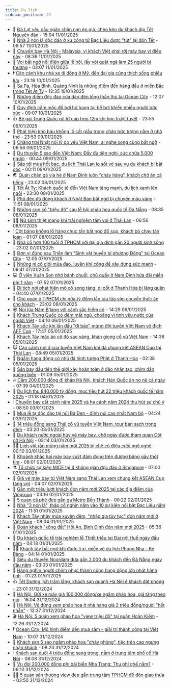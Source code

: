 ```yaml
---
title: Du lịch
sidebar_position: 22
---
```


<!-- dantri-du-lich:START -->
- 🥰 [Đà Lạt yêu cầu ngăn chặn nạn ép giá, chèo kéo du khách dịp Tết Nguyên đán](https://dantri.com.vn/du-lich/da-lat-yeu-cau-ngan-chan-nan-ep-gia-cheo-keo-du-khach-dip-tet-nguyen-dan-20250111185026712.htm) - 15:04 11/01/2025
- 🥰 [Nhà 3 nón lá độc đáo ở xứ công tử Bạc Liêu được &quot;tút&quot; lại đón Tết](https://dantri.com.vn/du-lich/nha-3-non-la-doc-dao-o-xu-cong-tu-bac-lieu-duoc-tut-lai-don-tet-20250110220943367.htm) - 09:57 11/01/2025
- 🐻 [Chuyến bay Hà Nội - Malaysia, vị khách Việt phải rời máy bay vì điều này](https://dantri.com.vn/du-lich/chuyen-bay-ha-noi-malaysia-vi-khach-viet-phai-roi-may-bay-vi-dieu-nay-20250111105200080.htm) - 08:36 11/01/2025
- 🤩 [Voi bất ngờ nổi điên giữa lễ hội, lấy vòi quật ngã làm 25 người bị thương](https://dantri.com.vn/du-lich/voi-bat-ngo-noi-dien-giua-le-hoi-lay-voi-quat-nga-lam-25-nguoi-bi-thuong-20250110224401077.htm) - 03:07 11/01/2025
- 🕴 [Cận cảnh khu nhà xe di động ở Mỹ, đến đại gia cũng thích sống phiêu lưu](https://dantri.com.vn/du-lich/can-canh-khu-nha-xe-di-dong-o-my-den-dai-gia-cung-thich-song-phieu-luu-20250106182805418.htm) - 23:16 10/01/2025
- 🤩 [Sa Pa, Hòa Bình, Quảng Ninh là những điểm đến hàng đầu ở miền Bắc trong Tết Ất Tỵ](https://dantri.com.vn/du-lich/sa-pa-hoa-binh-quang-ninh-la-nhung-diem-den-hang-dau-o-mien-bac-trong-tet-at-ty-20250110190737473.htm) - 12:35 10/01/2025
- 🤠 [Những điểm độc đáo của dàn đèn lồng thần thú tại Ocean City](https://dantri.com.vn/du-lich/nhung-diem-doc-dao-cua-dan-den-long-than-thu-tai-ocean-city-20250110185852973.htm) - 12:07 10/01/2025
- 💪 [Quy định cấm mặc đồ bơi hở hang tại bể bơi khiến nhiều người bức xúc](https://dantri.com.vn/du-lich/quy-dinh-cam-mac-do-boi-ho-hang-tai-be-boi-khien-nhieu-nguoi-buc-xuc-20250110152300513.htm) - 09:07 10/01/2025
- 👍 [Bé gái Trung Quốc rơi từ cáp treo 12m khi học trượt tuyết](https://dantri.com.vn/du-lich/be-gai-trung-quoc-roi-tu-cap-treo-12m-khi-hoc-truot-tuyet-20250109221432558.htm) - 23:55 09/01/2025
- 🚦 [Phát hiện kho báu khổng lồ cất giấu trong chân bức tượng nằm ở nhà thờ](https://dantri.com.vn/du-lich/phat-hien-kho-bau-khong-lo-cat-giau-trong-chan-buc-tuong-nam-o-nha-tho-20250109234007353.htm) - 23:53 09/01/2025
- 💪 [Chàng trai Nhật nói lý do yêu Việt Nam, ai nghe xong cũng bất ngờ](https://dantri.com.vn/du-lich/chang-trai-nhat-noi-ly-do-yeu-viet-nam-ai-nghe-xong-cung-bat-ngo-20250109124610832.htm) - 06:56 09/01/2025
- 💃 [Du thuyền 5 sao đến Việt Nam: Đầy đủ tiện nghi, sức chứa 5.000 người](https://dantri.com.vn/du-lich/du-thuyen-5-sao-den-viet-nam-day-du-tien-nghi-suc-chua-5000-nguoi-20250109011121195.htm) - 00:44 09/01/2025
- 👺 [Sắp tới mùa hốt bạc, du lịch Thái Lan lo sốt vó sau vụ du khách bị bắt cóc](https://dantri.com.vn/du-lich/sap-toi-mua-hot-bac-du-lich-thai-lan-lo-sot-vo-sau-vu-du-khach-bi-bat-coc-20250108224602171.htm) - 00:11 09/01/2025
- 🌏 [Quán chân gà vỉa hè ở Nam Định luôn &quot;cháy hàng&quot;, khách chờ ăn cả tiếng](https://dantri.com.vn/du-lich/quan-chan-ga-via-he-o-nam-dinh-luon-chay-hang-khach-cho-an-ca-tieng-20250108164252086.htm) - 23:02 08/01/2025
- 🎡 [Tết Ất Tỵ: Khách quốc tế đến Việt Nam tăng mạnh, du lịch xanh lên ngôi](https://dantri.com.vn/du-lich/tet-at-ty-khach-quoc-te-den-viet-nam-tang-manh-du-lich-xanh-len-ngoi-20250108181437649.htm) - 23:00 08/01/2025
- 🧰 [Phố đèn đỏ đông khách ở Nhật Bản bất ngờ bị chuyển màu vàng](https://dantri.com.vn/du-lich/pho-den-do-dong-khach-o-nhat-ban-bat-ngo-bi-chuyen-mau-vang-20250108151506932.htm) - 11:51 08/01/2025
- 💂 [Những con số &quot;triệu đô&quot; sau lễ hội pháo hoa quốc tế Đà Nẵng](https://dantri.com.vn/du-lich/nhung-con-so-trieu-do-sau-le-hoi-phao-hoa-quoc-te-da-nang-20250108135113465.htm) - 08:35 08/01/2025
- 🧑‍🏫 [Nữ sinh thiệt mạng khi trải nghiệm tắm voi ở Thái Lan](https://dantri.com.vn/du-lich/nu-sinh-thiet-mang-khi-trai-nghiem-tam-voi-o-thai-lan-20250108125745860.htm) - 06:56 08/01/2025
- 🕯 [Cột băng khổng lồ hàng chục tấn bất ngờ đổ sụp, khách bỏ chạy tán loạn](https://dantri.com.vn/du-lich/cot-bang-khong-lo-hang-chuc-tan-bat-ngo-do-sup-khach-bo-chay-tan-loan-20250107233253910.htm) - 01:07 08/01/2025
- 👀 [Nhà cổ hơn 100 tuổi ở TPHCM với đại gia đình gần 20 người sinh sống](https://dantri.com.vn/du-lich/nha-co-hon-100-tuoi-o-tphcm-voi-dai-gia-dinh-gan-20-nguoi-sinh-song-20250107012057652.htm) - 23:02 07/01/2025
- 🎉 [Đơn vị đứng sau Triển lãm &quot;Sinh vật huyền bí phương Đông&quot; tại Ocean City](https://dantri.com.vn/du-lich/don-vi-dung-sau-trien-lam-sinh-vat-huyen-bi-phuong-dong-tai-ocean-city-20250107180633380.htm) - 12:05 07/01/2025
- 🌊 [Những ni cô giỏi múa đao, luyện khí công để xây dựng sức mạnh](https://dantri.com.vn/du-lich/nhung-ni-co-gioi-mua-dao-luyen-khi-cong-de-xay-dung-suc-manh-20250107150531734.htm) - 09:41 07/01/2025
- 💻 [Ở viện Xuân Son nhớ bánh chuối, chủ quầy ở Nam Định hứa đãi miễn phí 1 năm](https://dantri.com.vn/du-lich/o-vien-xuan-son-nho-banh-chuoi-chu-quay-o-nam-dinh-hua-dai-mien-phi-1-nam-20250107143149983.htm) - 07:52 07/01/2025
- 💪 [Di tích nơi phát hiện mộ cổ song táng, di cốt ở Thanh Hóa bị lãng quên](https://dantri.com.vn/du-lich/di-tich-noi-phat-hien-mo-co-song-tang-di-cot-o-thanh-hoa-bi-lang-quen-20250107103333085.htm) - 04:40 07/01/2025
- 👺 [Chủ quán ở TPHCM chi nửa tỷ đồng lắp tàu lửa vận chuyển thức ăn cho khách](https://dantri.com.vn/du-lich/chu-quan-o-tphcm-chi-nua-ty-dong-lap-tau-lua-van-chuyen-thuc-an-cho-khach-20250104192618469.htm) - 23:02 06/01/2025
- 😎 [Núi lửa Nâm B&#39;lang với cảnh sắc hiếm có](https://dantri.com.vn/du-lich/nui-lua-nam-blang-voi-canh-sac-hiem-co-20250105125220134.htm) - 14:29 06/01/2025
- 🌋 [Khách Trung Quốc có đêm mất ngủ, choáng vì tình yêu nước của người Việt](https://dantri.com.vn/du-lich/khach-trung-quoc-co-dem-mat-ngu-choang-vi-tinh-yeu-nuoc-cua-nguoi-viet-20250106110006263.htm) - 04:10 06/01/2025
- 🌝 [Khách Tây sốc khi lần đầu &quot;đi bão&quot; mừng đội tuyển Việt Nam vô địch AFF Cup](https://dantri.com.vn/du-lich/khach-tay-soc-khi-lan-dau-di-bao-mung-doi-tuyen-viet-nam-vo-dich-aff-cup-20250106003741961.htm) - 17:47 05/01/2025
- 🧠 [Khách Tây mặc áo cờ đỏ sao vàng, khản giọng cổ vũ Việt Nam](https://dantri.com.vn/du-lich/khach-tay-mac-ao-co-do-sao-vang-khan-giong-co-vu-viet-nam-20250105210726043.htm) - 14:36 05/01/2025
- 😺 [Cận cảnh nơi ở của tuyển Việt Nam khi đá chung kết ASEAN Cup tại Thái Lan](https://dantri.com.vn/du-lich/can-canh-noi-o-cua-tuyen-viet-nam-khi-da-chung-ket-asean-cup-tai-thai-lan-20250105153157751.htm) - 08:49 05/01/2025
- 💂 [Ngắm hang động có nhũ đá hình tượng Phật ở Thanh Hóa](https://dantri.com.vn/du-lich/ngam-hang-dong-co-nhu-da-hinh-tuong-phat-o-thanh-hoa-20250103164005242.htm) - 02:38 05/01/2025
- 🌮 [Sân bay đầu tiên thế giới xây hoàn toàn ở đảo nhân tạo, chìm dần xuống biển](https://dantri.com.vn/du-lich/san-bay-dau-tien-the-gioi-xay-hoan-toan-o-dao-nhan-tao-chim-dan-xuong-bien-20250104230115456.htm) - 01:09 05/01/2025
- 🔥 [Cầm 200.000 đồng đi khắp Hà Nội, khách Hàn Quốc ăn no nê cả ngày](https://dantri.com.vn/du-lich/cam-200000-dong-di-khap-ha-noi-khach-han-quoc-an-no-ne-ca-ngay-20250104120220673.htm) - 07:39 04/01/2025
- 🦏 [Du lịch thu 840.000 tỷ đồng, mục tiêu hút 22 triệu khách quốc tế năm 2025](https://dantri.com.vn/du-lich/du-lich-thu-840000-ty-dong-muc-tieu-hut-22-trieu-khach-quoc-te-nam-2025-20241224100143442.htm) - 01:18 04/01/2025
- 🕯 [Chuyến bay cất cánh năm 2025 và hạ cánh năm 2024 thu hút sự chú ý](https://dantri.com.vn/du-lich/chuyen-bay-cat-canh-nam-2025-va-ha-canh-nam-2024-thu-hut-su-chu-y-20250103145306943.htm) - 08:50 03/01/2025
- 🐻 [Mùa lễ tạ độc đáo tại núi Bà Đen - đỉnh núi cao nhất Nam bộ](https://dantri.com.vn/du-lich/mua-le-ta-doc-dao-tai-nui-ba-den-dinh-nui-cao-nhat-nam-bo-20250103105215307.htm) - 04:24 03/01/2025
- 🥸 [14 triệu đồng sang Thái cổ vũ tuyển Việt Nam, tour bán sạch trong đêm](https://dantri.com.vn/du-lich/14-trieu-dong-sang-thai-co-vu-tuyen-viet-nam-tour-ban-sach-trong-dem-20250103100530729.htm) - 03:20 03/01/2025
- 💂 [Du khách nước ngoài hủy vé máy bay, chờ ngày được tham quan Cột cờ Hà Nội](https://dantri.com.vn/du-lich/du-khach-nuoc-ngoai-huy-ve-may-bay-cho-ngay-duoc-tham-quan-cot-co-ha-noi-20241230200950821.htm) - 03:14 03/01/2025
- 🧑‍💻 [Linh vật rắn mừng năm mới 2025 bị chê có điệu cười ngô nghê](https://dantri.com.vn/du-lich/linh-vat-ran-mung-nam-moi-2025-bi-che-co-dieu-cuoi-ngo-nghe-20250102234235137.htm) - 00:10 03/01/2025
- 💪 [Khoảnh khắc hai máy bay suýt đâm đụng trên đường băng gây thót tim](https://dantri.com.vn/du-lich/khoanh-khac-hai-may-bay-suyt-dam-dung-tren-duong-bang-gay-thot-tim-20250102144037003.htm) - 08:01 02/01/2025
- ⚗️ [Tổ chức sự kiện MICE tại 4 không gian độc đáo ở Singapore](https://dantri.com.vn/du-lich/to-chuc-su-kien-mice-tai-4-khong-gian-doc-dao-o-singapore-20241231113925388.htm) - 07:00 02/01/2025
- 🌁 [Giá vé máy bay từ Việt Nam sang Thái Lan xem chung kết ASEAN Cup tăng vọt](https://dantri.com.vn/du-lich/gia-ve-may-bay-tu-viet-nam-sang-thai-lan-xem-chung-ket-asean-cup-tang-vot-20250102101738019.htm) - 04:07 02/01/2025
- 🧰 [Gần một triệu lượt khách đón năm mới 2025 tại các địa điểm của Vingroup](https://dantri.com.vn/du-lich/gan-mot-trieu-luot-khach-don-nam-moi-2025-tai-cac-dia-diem-cua-vingroup-20250102100450560.htm) - 03:16 02/01/2025
- 🧰 [5 quán cà phê đẹp gần ga Metro Bến Thành](https://dantri.com.vn/du-lich/5-quan-ca-phe-dep-gan-ga-metro-ben-thanh-20241229175301732.htm) - 00:22 02/01/2025
- 🎉 [Nhà &quot;3 nón lá&quot;, tháp cổ nghìn năm vào 10 sự kiện nổi bật Bạc Liêu năm 2024](https://dantri.com.vn/du-lich/nha-3-non-la-thap-co-nghin-nam-vao-10-su-kien-noi-bat-bac-lieu-nam-2024-20250101152807843.htm) - 11:51 01/01/2025
- 🤩 [Khách Tây nhảy múa xuyên đêm, &quot;nhập gia tùy tục&quot; đón năm mới ở Việt Nam](https://dantri.com.vn/du-lich/khach-tay-nhay-mua-xuyen-dem-nhap-gia-tuy-tuc-don-nam-moi-o-viet-nam-20250101142433948.htm) - 08:04 01/01/2025
- 👺 [Đoàn khách &quot;xông đất&quot; Hội An, Bình Định đón năm mới 2025](https://dantri.com.vn/du-lich/doan-khach-xong-dat-hoi-an-binh-dinh-don-nam-moi-2025-20250101111044803.htm) - 05:36 01/01/2025
- 🧠 [Du khách quốc tế trải nghiệm lễ Thiết triều tại Đại nội Huế ngày đầu năm](https://dantri.com.vn/du-lich/du-khach-quoc-te-trai-nghiem-le-thiet-trieu-tai-dai-noi-hue-ngay-dau-nam-20250101111059932.htm) - 04:18 01/01/2025
- 👨‍🏫 [Khách tây bất ngờ khi được lì xì, miễn vé du lịch Phong Nha - Kẻ Bàng](https://dantri.com.vn/du-lich/khach-tay-bat-ngo-khi-duoc-li-xi-mien-ve-du-lich-phong-nha-ke-bang-20250101110611486.htm) - 04:14 01/01/2025
- 🦅 [Siêu du thuyền Noordam đưa gần 2.000 du khách đến Đà Nẵng ngày đầu năm](https://dantri.com.vn/du-lich/sieu-du-thuyen-noordam-dua-gan-2000-du-khach-den-da-nang-ngay-dau-nam-20250101085424065.htm) - 03:03 01/01/2025
- 🌊 [Hàng nghìn người chinh phục thành công hang động lớn nhất hành tinh](https://dantri.com.vn/du-lich/hang-nghin-nguoi-chinh-phuc-thanh-cong-hang-dong-lon-nhat-hanh-tinh-20241231201432854.htm) - 01:23 01/01/2025
- 👍 [Tết Dương lịch trầm lắng, khách sạn quanh Hà Nội ế khách đặt phòng](https://dantri.com.vn/du-lich/tet-duong-lich-tram-lang-khach-san-quanh-ha-noi-e-khach-dat-phong-20241231190716310.htm) - 23:01 31/12/2024
- 🫶 [Hà Nội: Gửi xe máy giá 100.000 đồng/xe ngắm pháo hoa, giá tăng theo giờ](https://dantri.com.vn/du-lich/ha-noi-gui-xe-may-gia-100000-dongxe-ngam-phao-hoa-gia-tang-theo-gio-20241231224958148.htm) - 16:04 31/12/2024
- 💯 [Hà Nội: Vé đứng xem pháo hoa ở nhà hàng giá 2 triệu đồng/người &quot;hết nhẵn&quot;](https://dantri.com.vn/du-lich/ha-noi-ve-dung-xem-phao-hoa-o-nha-hang-gia-2-trieu-dongnguoi-het-nhan-20241231185139724.htm) - 12:37 31/12/2024
- 🎬 [Hà Nội: 5 quán xem pháo hoa &quot;view triệu đô&quot; tại quận Hoàn Kiếm](https://dantri.com.vn/du-lich/ha-noi-5-quan-xem-phao-hoa-view-trieu-do-tai-quan-hoan-kiem-20241231163703765.htm) - 12:26 31/12/2024
- 🕴 [Ocean City: Mô hình điểm đến mua sắm - giải trí thành công tại Việt Nam](https://dantri.com.vn/du-lich/ocean-city-mo-hinh-diem-den-mua-sam-giai-tri-thanh-cong-tai-viet-nam-20241231164942880.htm) - 10:07 31/12/2024
- 🦅 [Khách sạn 5 sao ngắm pháo hoa &quot;cháy phòng&quot;, tiệc trên cao ngưng nhận khách](https://dantri.com.vn/du-lich/khach-san-5-sao-ngam-phao-hoa-chay-phong-tiec-tren-cao-ngung-nhan-khach-20241231132916851.htm) - 08:20 31/12/2024
- 🕯 [Khách sạn dưới 4 triệu đồng sang trọng, nằm ở trung tâm phố cổ Hà Nội](https://dantri.com.vn/du-lich/khach-san-duoi-4-trieu-dong-sang-trong-nam-o-trung-tam-pho-co-ha-noi-20241228225008536.htm) - 08:08 31/12/2024
- 🥸 [Vụ đòi 200.000 đồng phí bãi biển Nha Trang: Thu phí ghế nằm?](https://dantri.com.vn/du-lich/vu-doi-200000-dong-phi-bai-bien-nha-trang-thu-phi-ghe-nam-20241231121710717.htm) - 06:10 31/12/2024
- 👨‍🏫 [5 quán sân thượng view đẹp gần trung tâm TPHCM để đón giao thừa](https://dantri.com.vn/du-lich/5-quan-san-thuong-view-dep-gan-trung-tam-tphcm-de-don-giao-thua-20241231103859434.htm) - 03:50 31/12/2024<!-- dantri-du-lich:END -->
